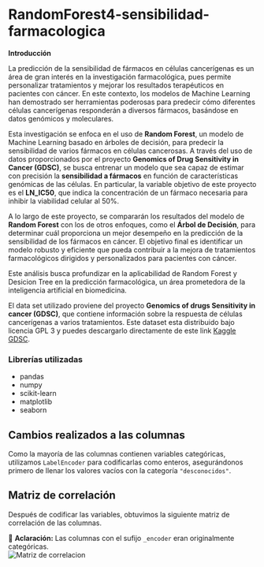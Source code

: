 # RandomForest4-sensibilidad-farmacologica
**Introducción**

La predicción de la sensibilidad de fármacos en células cancerígenas es un área de gran interés en la investigación farmacológica, pues permite personalizar tratamientos y mejorar los resultados terapéuticos en pacientes con cáncer. En este contexto, los modelos de Machine Learning han demostrado ser herramientas poderosas para predecir cómo diferentes células cancerígenas responderán a diversos fármacos, basándose en datos genómicos y moleculares. 

Esta investigación se enfoca en el uso de **Random Forest**, un modelo de Machine Learning basado en árboles de decisión, para predecir la sensibilidad de varios fármacos en células cancerosas. A través del uso de datos proporcionados por el proyecto **Genomics of Drug Sensitivity in Cancer (GDSC)**, se busca entrenar un modelo que sea capaz de estimar con precisión la **sensibilidad a fármacos** en función de características genómicas de las células. En particular, la variable objetivo de este proyecto es el **LN_IC50**, que indica la concentración de un fármaco necesaria para inhibir la viabilidad celular al 50%.

A lo largo de este proyecto, se compararán los resultados del modelo de **Random Forest** con los de otros enfoques, como el **Árbol de Decisión**, para determinar cuál proporciona un mejor desempeño en la predicción de la sensibilidad de los fármacos en cáncer. El objetivo final es identificar un modelo robusto y eficiente que pueda contribuir a la mejora de tratamientos farmacológicos dirigidos y personalizados para pacientes con cáncer.

Este análisis busca profundizar en la aplicabilidad de Random Forest y Desicion Tree en la predicción farmacológica, un área prometedora de la inteligencia artificial en biomedicina.

El data set utilizado proviene del proyecto **Genomics of drugs Sensitivity in cancer (GDSC)**, que contiene información sobre la respuesta de células cancerígenas a varios tratamientos. Este dataset esta distribuido bajo licencia GPL 3 y puedes descargarlo directamente de este link [Kaggle GDSC](https://www.kaggle.com/datasets/samiraalipour/genomics-of-drug-sensitivity-in-cancer-gdsc).
### Librerías utilizadas
- pandas
- numpy
- scikit-learn
- matplotlib
- seaborn
## Cambios realizados a las columnas  
Como la mayoría de las columnas contienen variables categóricas, utilizamos `LabelEncoder` para codificarlas como enteros, asegurándonos primero de llenar los valores vacíos con la categoría `"desconocidos"`.  

## Matriz de correlación  
Después de codificar las variables, obtuvimos la siguiente matriz de correlación de las columnas.  

🔹 **Aclaración:** Las columnas con el sufijo `_encoder` eran originalmente categóricas.  
![Matriz de correlacion](assets/imagenes/Matriz.png)

